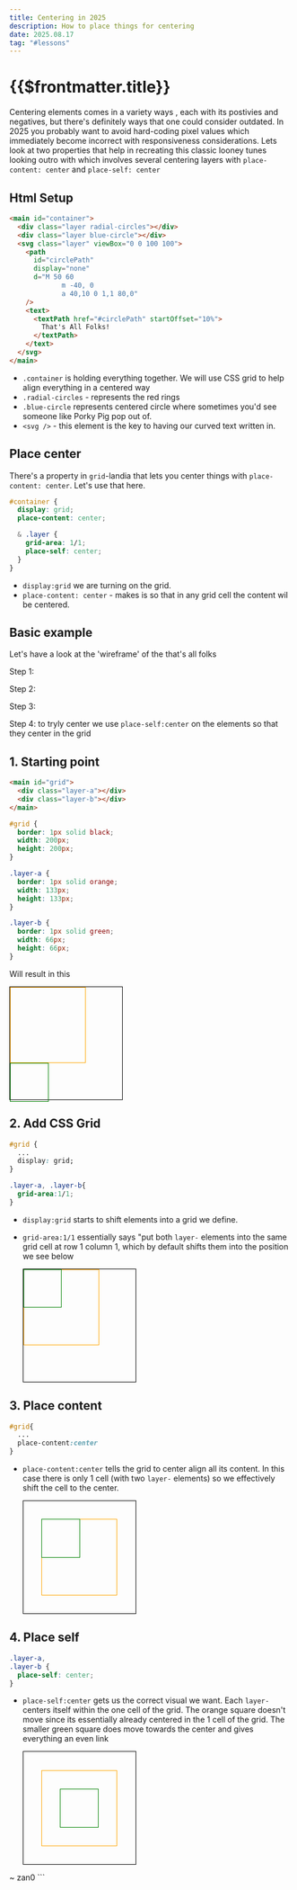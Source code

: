 ```yaml
---
title: Centering in 2025
description: How to place things for centering
date: 2025.08.17
tag: "#lessons"
---
```


# {{$frontmatter.title}}

<Badge :text="$frontmatter.date" />
<Badge :text="$frontmatter.tag" />

<ThatsAllFolks />

Centering elements comes in a variety ways , each with its postivies and negatives, but there's definitely ways that one could consider outdated. In 2025 you probably want to avoid hard-coding pixel values which immediately become incorrect with responsiveness considerations. Lets look at two properties that help in recreating this classic looney tunes looking outro with which involves several centering layers with `place-content: center` and `place-self: center`

## Html Setup

```html
<main id="container">
  <div class="layer radial-circles"></div>
  <div class="layer blue-circle"></div>
  <svg class="layer" viewBox="0 0 100 100">
    <path
      id="circlePath"
      display="none"
      d="M 50 60
             m -40, 0
             a 40,10 0 1,1 80,0"
    />
    <text>
      <textPath href="#circlePath" startOffset="10%">
        That's All Folks!
      </textPath>
    </text>
  </svg>
</main>
```

- `.container` is holding everything together. We will use CSS grid to help align everything in a centered way
- `.radial-circles` - represents the red rings
- `.blue-circle` represents centered circle where sometimes you'd see someone like Porky Pig pop out of.
- `<svg />` - this element is the key to having our curved text written in.

## Place center

There's a property in `grid`-landia that lets you center things with `place-content: center`. Let's use that here.

```css
#container {
  display: grid;
  place-content: center;

  & .layer {
    grid-area: 1/1;
    place-self: center;
  }
}
```

- `display:grid` we are turning on the grid.
- `place-content: center` - makes is so that in any grid cell the content wil be centered.

<style>
  .basic svg{ display:none }
  .basic .layer{ place-self: }
</style>
<ThatsAllFolks class="basic" />

## Basic example

<style>
:root{--size-demo:200px;}

#grid-centering{
  width:var(--size-demo);
  height:var(--size-demo);
  border:1px solid black;
}
#grid-centering .layer-a{
  width:calc(var(--size-demo)/1.5);
  height:calc(var(--size-demo)/1.5);
  border:1px solid orange;
}
#grid-centering .layer-b{
  width:calc(var(--size-demo)/3);
  height:calc(var(--size-demo)/3);
  border:1px solid green;
}
#grid-centering.grid div.layer-a,
#grid-centering.place-content div.layer-a,
#grid-centering.place-self div.layer-a,
#grid-centering.grid div.layer-b,
#grid-centering.place-content div.layer-b,
#grid-centering.place-self div.layer-b{
  grid-area:1/1;
}

#grid-centering.grid{
  display:grid;
}
#grid-centering.place-content,
#grid-centering.place-self{
  display:grid;
  place-content:center;
}
#grid-centering.place-self div.layer-a,
#grid-centering.place-self div.layer-b{
  place-self:center;
}


</style>

Let's have a look at the 'wireframe' of the that's all folks

Step 1:

Step 2:

Step 3:

Step 4: to tryly center we use `place-self:center` on the elements so that they center in the grid

## 1. Starting point

```html
<main id="grid">
  <div class="layer-a"></div>
  <div class="layer-b"></div>
</main>
```

```css
#grid {
  border: 1px solid black;
  width: 200px;
  height: 200px;
}

.layer-a {
  border: 1px solid orange;
  width: 133px;
  height: 133px;
}

.layer-b {
  border: 1px solid green;
  width: 66px;
  height: 66px;
}
```

Will result in this

  <main id="grid-centering" class="default">
    <div class="layer-a"></div>
    <div class="layer-b"></div> 
  </main>

## 2. Add CSS Grid

```css
#grid {
  ...
  display: grid;
}

.layer-a, .layer-b{
  grid-area:1/1;
}
```

- `display:grid` starts to shift elements into a grid we define.
- `grid-area:1/1` essentially says "put both `layer-` elements into the same grid cell at row 1 column 1, which by default shifts them into the position we see below

  <main id="grid-centering" class="grid">
    <div class="layer-a"></div>
    <div class="layer-b"></div>
  </main>

## 3. Place content

```css
#grid{
  ...
  place-content:center
}
```

- `place-content:center` tells the grid to center align all its content. In this case there is only 1 cell (with two `layer-` elements) so we effectively shift the cell to the center.

  <main id="grid-centering" class="place-content">
    <div class="layer-a"></div>
    <div class="layer-b"></div>
  </main>

## 4. Place self

```css
.layer-a,
.layer-b {
  place-self: center;
}
```

- `place-self:center` gets us the correct visual we want. Each `layer-` centers itself within the one cell of the grid. The orange square doesn't move since its essentially already centered in the 1 cell of the grid. The smaller green square does move towards the center and gives everything an even link

  <main id="grid-centering" class="place-self">
    <div class="layer-a"></div>
    <div class="layer-b"></div>
  </main>

<div style="display:flex;gap:4rem; flex-wrap:wrap">

</div>
~ zan0
```
